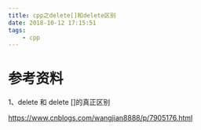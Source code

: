 ```yaml
---
title: cpp之delete[]和delete区别
date: 2018-10-12 17:15:51
tags:
	- cpp
---
```






# 参考资料

1、delete 和 delete []的真正区别

https://www.cnblogs.com/wangjian8888/p/7905176.html